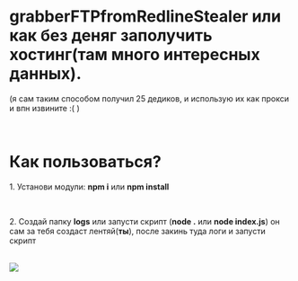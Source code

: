 # grabberFTPfromRedlineStealer или как без деняг заполучить хостинг(там много интересных данных).
<p>(я сам таким способом получил 25 дедиков, и использую их как прокси и впн извините :( )</p><br/>
<h1>Как пользоваться?</h1>
<p>1. Установи модули: <b>npm i</b> или <b>npm install</b></p><br/>
<p>2. Создай папку <b>logs</b> или запусти скрипт (<b>node .</b> или <b>node index.js</b>) он сам за тебя создаст лентяй(<b>ты</b>), после закинь туда логи и запусти скрипт</p><br/>
<img src="https://i.imgur.com/np1smdF.gif" />


